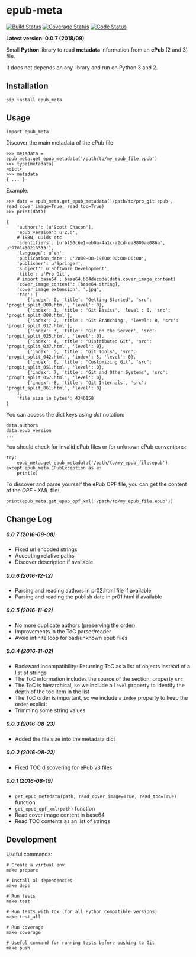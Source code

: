 # epub-meta


[![Build Status](https://travis-ci.org/paulocheque/epub-meta.png?branch=master)](https://travis-ci.org/paulocheque/epub-meta)
[![Coverage Status](https://coveralls.io/repos/github/paulocheque/epub-meta/badge.svg?ts=1)](https://coveralls.io/github/paulocheque/epub-meta)
[![Code Status](https://landscape.io/github/paulocheque/epub-meta/master/landscape.png)](https://landscape.io/github/paulocheque/epub-meta/)


**Latest version: 0.0.7 (2018/09)**

Small **Python** library to read **metadata** information from an **ePub** (2 and 3) file. 

It does not depends on any library and run on Python 3 and 2.

## Installation

    pip install epub_meta

## Usage

    import epub_meta

Discover the main metadata of the ePub file

    >>> metadata = epub_meta.get_epub_metadata('/path/to/my_epub_file.epub')
    >>> type(metadata)
    <dict>
    >>> metadata
    { ... }

Example:

    >>> data = epub_meta.get_epub_metadata('/path/to/pro_git.epub', read_cover_image=True, read_toc=True)
    >>> print(data)

    {
        'authors': [u'Scott Chacon'],
        'epub_version': u'2.0',
        # ISBN, uuids etc
        'identifiers': [u'bf50c6e1-eb0a-4a1c-a2cd-ea8809ae086a', u'9781430218333'],
        'language': u'en',
        'publication_date': u'2009-08-19T00:00:00+00:00',
        'publisher': u'Springer',
        'subject': u'Software Development',
        'title': u'Pro Git',
        # import base64 ; base64.b64decode(data.cover_image_content)
        'cover_image_content': [base64 string],
        'cover_image_extension': '.jpg',
        'toc': [
            {'index': 0, 'title': 'Getting Started', 'src': 'progit_split_000.html', 'level': 0},
            {'index': 1, 'title': 'Git Basics', 'level': 0, 'src': 'progit_split_008.html'},
            {'index': 2, 'title': 'Git Branching', 'level': 0, 'src': 'progit_split_017.html'},
            {'index': 3, 'title': 'Git on the Server', 'src': 'progit_split_025.html', 'level': 0},
            {'index': 4, 'title': 'Distributed Git', 'src': 'progit_split_037.html', 'level': 0},
            {'index': 5, 'title': 'Git Tools', 'src': 'progit_split_042.html', 'index': 5, 'level': 0},
            {'index': 6, 'title': 'Customizing Git', 'src': 'progit_split_051.html', 'level': 0},
            {'index': 7, 'title': 'Git and Other Systems', 'src': 'progit_split_057.html', 'level': 0},
            {'index': 8, 'title': 'Git Internals', 'src': 'progit_split_061.html', 'level': 0}
        ],
        'file_size_in_bytes': 4346158
    }

You can access the dict keys using *dot* notation:

    data.authors
    data.epub_version
    ...

You should check for invalid ePub files or for unknown ePub conventions:

    try:
        epub_meta.get_epub_metadata('/path/to/my_epub_file.epub')    
    except epub_meta.EPubException as e:
        print(e)

To discover and parse yourself the ePub OPF file, you can get the content of the *OPF - XML* file:

    print(epub_meta.get_epub_opf_xml('/path/to/my_epub_file.epub'))


## Change Log

##### 0.0.7 (2016-09-08)

- Fixed url encoded strings
- Accepting relative paths
- Discover description if available

##### 0.0.6 (2016-12-12)

- Parsing and reading authors in pr02.html file if available
- Parsing and reading the publish date in pr01.html if available

##### 0.0.5 (2016-11-02)

- No more duplicate authors (preserving the order)
- Improvements in the ToC parser/reader
- Avoid infinite loop for bad/unknown epub files

##### 0.0.4 (2016-11-02)

- Backward incompatibility: Returning ToC as a list of objects instead of a list of strings
- The ToC information includes the source of the section: property `src`
- The ToC is hierarchical, so we include a `level` property to identify the depth of the toc item in the list
- The ToC order is important, so we include a `index` property to keep the order explicit
- Trimming some string values

##### 0.0.3 (2016-08-23)

- Added the file size into the metadata dict

##### 0.0.2 (2016-08-22)

- Fixed TOC discovering for ePub v3 files

##### 0.0.1 (2016-08-19)

- `get_epub_metadata(path, read_cover_image=True, read_toc=True)` function
- `get_epub_opf_xml(path)` function
- Read cover image content in base64
- Read TOC contents as an list of strings


## Development

Useful commands:

    # Create a virtual env
    make prepare

    # Install al dependencies
    make deps

    # Run tests
    make test

    # Run tests with Tox (for all Python compatible versions)
    make test_all

    # Run coverage
    make coverage

    # Useful command for running tests before pushing to Git
    make push
